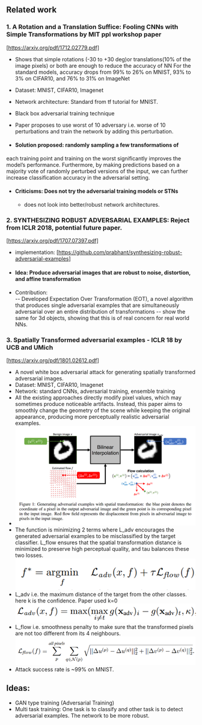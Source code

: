 ## Related work
### 1. A Rotation and a Translation Suffice: Fooling CNNs with Simple Transformations by MIT ppl workshop paper
[https://arxiv.org/pdf/1712.02779.pdf]
- Shows that simple rotations (-30 to +30 deg)or translations(10% of the image pixels) or both are enough to reduce the accuracy of NN
For the standard
models, accuracy drops from 99% to 26% on MNIST, 93%
to 3% on CIFAR10, and 76% to 31% on ImageNet

- Dataset: MNIST, CIFAR10, Imagenet
- Network architecture: Standard from tf tutorial for MNIST.
- Black box adversarial training technique
- Paper proposes to use worst of 10 adversary i.e. worse of 10 perturbations and train the network by adding this perturbation.
- #### Solution proposed: randomly sampling a few transformations of
each training point and training on the worst significantly
improves the model’s performance. Furthermore, by making
predictions based on a majority vote of randomly perturbed
versions of the input, we can further increase classification
accuracy in the adversarial setting.
- #### Criticisms: Does not try the adversarial training models or STNs
  - does not look into better/robust network architectures.

### 2. SYNTHESIZING ROBUST ADVERSARIAL EXAMPLES: Reject from ICLR 2018, potential future paper.
[https://arxiv.org/pdf/1707.07397.pdf]
- implementation: [https://github.com/prabhant/synthesizing-robust-adversarial-examples]
- #### Idea: Produce adversarial images that are robust to noise, distortion, and affine transformation 
- Contribution:  
-- Developed Expectation Over Transformation (EOT), a novel algorithm that produces single adversarial examples that are simultaneously adversarial over an entire distribution of transformations
-- show the same for  3d objects, showing that this is of real concern for real world NNs.

### 3. Spatially Transformed adversarial examples - ICLR 18 by UCB and UMich
[https://arxiv.org/pdf/1801.02612.pdf]
- A novel white box adversarial attack for generating spatially transformed adversarial images.
- Dataset: MNIST, CIFAR10, Imagenet
- Network: standard CNNs, adversarial training, ensemble training
- All the existing approaches directly modify pixel values, which may sometimes produce noticeable
artifacts. Instead, this paper aims to smoothly change the geometry of the scene while keeping the original
appearance, producing more perceptually realistic adversarial examples.
- ![method](https://github.com/GaoGroupUCSD/STN-exp/blob/master/images/adversarial/e4.PNG)
- The function is minimizing 2 terms where L_adv encourages the generated adversarial examples to be misclassified by the target classifier. L_flow ensures that the spatial transformation distance is minimized to preserve high perceptual
quality, and tau balances these two losses. 
![equation](https://github.com/GaoGroupUCSD/STN-exp/blob/master/images/adversarial/e1.PNG)
-  L_adv i.e. the maximum distance of the target from the other classes. here k is the confidence. Paper used k=0 
![equation](https://github.com/GaoGroupUCSD/STN-exp/blob/master/images/adversarial/e2.PNG)
- L_flow i.e. smoothness penalty to make sure that the transformed pixels are not too different from its 4 neighbours.
![equation](https://github.com/GaoGroupUCSD/STN-exp/blob/master/images/adversarial/e3.PNG)
- Attack success rate is ~99% on MNIST.

## Ideas:
- GAN type training (Adversarial Training)
- Multi task training: One task is to classify and other task is to detect adversarial examples. The network to be more robust.


